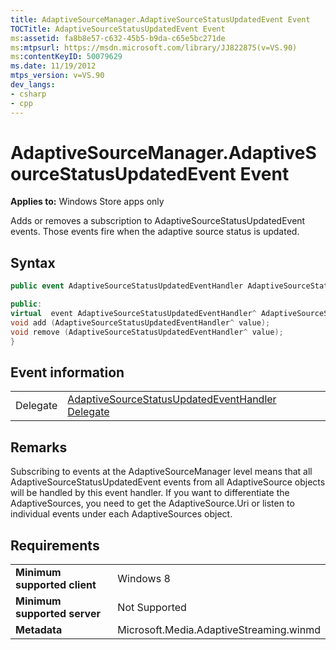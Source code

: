 ```yaml
---
title: AdaptiveSourceManager.AdaptiveSourceStatusUpdatedEvent Event
TOCTitle: AdaptiveSourceStatusUpdatedEvent Event
ms:assetid: fa8b8e57-c632-45b5-b9da-c65e5bc271de
ms:mtpsurl: https://msdn.microsoft.com/library/JJ822875(v=VS.90)
ms:contentKeyID: 50079629
ms.date: 11/19/2012
mtps_version: v=VS.90
dev_langs:
- csharp
- cpp
---
```


# AdaptiveSourceManager.AdaptiveSourceStatusUpdatedEvent Event

**Applies to:** Windows Store apps only

Adds or removes a subscription to AdaptiveSourceStatusUpdatedEvent events. Those events fire when the adaptive source status is updated.

## Syntax

```csharp
public event AdaptiveSourceStatusUpdatedEventHandler AdaptiveSourceStatusUpdatedEvent
```

```cpp
public:
virtual  event AdaptiveSourceStatusUpdatedEventHandler^ AdaptiveSourceStatusUpdatedEvent {
void add (AdaptiveSourceStatusUpdatedEventHandler^ value);
void remove (AdaptiveSourceStatusUpdatedEventHandler^ value);
}
```

## Event information

|||
|--- |--- |
|Delegate|[AdaptiveSourceStatusUpdatedEventHandler Delegate](adaptivesourcestatusupdatedeventhandler-delegate.md)|

## Remarks

Subscribing to events at the AdaptiveSourceManager level means that all AdaptiveSourceStatusUpdatedEvent events from all AdaptiveSource objects will be handled by this event handler. If you want to differentiate the AdaptiveSources, you need to get the AdaptiveSource.Uri or listen to individual events under each AdaptiveSources object.

## Requirements

|||
|--- |--- |
|**Minimum supported client**|Windows 8|
|**Minimum supported server**|Not Supported|
|**Metadata**|Microsoft.Media.AdaptiveStreaming.winmd|
